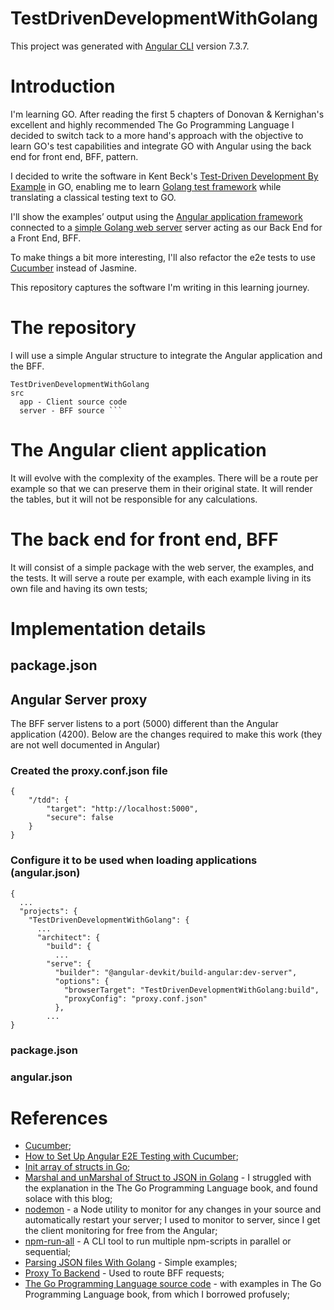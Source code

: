 # TestDrivenDevelopmentWithGolang
This project was generated with [Angular CLI](https://github.com/angular/angular-cli) version 7.3.7.

# Introduction
I'm learning GO. After reading the first 5 chapters of Donovan & Kernighan's excellent and highly recommended The Go Programming Language I decided to switch tack to a more hand's approach with the objective to learn GO's test capabilities and integrate GO with Angular using the back end for front end, BFF, pattern.

I decided to write the software in Kent Beck's [Test-Driven Development By Example](https://www.eecs.yorku.ca/course_archive/2003-04/W/3311/sectionM/case_studies/money/KentBeck_TDD_byexample.pdf) in GO, enabling me to learn [Golang test framework](https://golang.org/pkg/testing/) while translating a classical testing text to GO.

I'll show the examples’ output using the [Angular application framework](https://angular.io/) connected to a [simple Golang web server](https://github.com/enricofoltran/simple-go-server) server acting as our Back End for a Front End, BFF.

To make things a bit more interesting, I'll also refactor the e2e tests to use [Cucumber](https://cucumber.io/docs/guides/overview/) instead of Jasmine.

This repository captures the software I'm writing in this learning journey.

# The repository
I will use a simple Angular structure to integrate the Angular application and the BFF.
````
TestDrivenDevelopmentWithGolang
src
  app - Client source code
  server - BFF source ```
````
# The Angular client application
It will evolve with the complexity of the examples.  There will be a route per example so that we can preserve them in their original state. It will render the tables, but it will not be responsible for any calculations.

# The back end for front end, BFF
It will consist of a simple package with the web server, the examples, and the tests. It will serve a route per example, with each example living in its own file and having its own tests;

# Implementation details
## package.json
## Angular Server proxy
The BFF server listens to a port (5000) different than the Angular application (4200). Below are the changes required to make this work (they are not well documented in Angular)
### Created the proxy.conf.json file
````
{
    "/tdd": {
        "target": "http://localhost:5000",
        "secure": false
    }
}
````
### Configure it to be used when loading applications (angular.json)
````
{
  ...
  "projects": {
    "TestDrivenDevelopmentWithGolang": {
      ...
      "architect": {
        "build": {
          ...
        "serve": {
          "builder": "@angular-devkit/build-angular:dev-server",
          "options": {
            "browserTarget": "TestDrivenDevelopmentWithGolang:build",
            "proxyConfig": "proxy.conf.json"
          },
        ...
}
````

### package.json
### angular.json

# References
- [Cucumber](https://cucumber.io/docs/guides/overview/);
- [How to Set Up Angular E2E Testing with Cucumber](https://www.amadousall.com/angular-e2e-with-cucumber/);
- [Init array of structs in Go](https://stackoverflow.com/questions/26159416/init-array-of-structs-in-go);
- [Marshal and unMarshal of Struct to JSON in Golang](https://www.restapiexample.com/golang-tutorial/marshal-and-unmarshal-of-struct-data-using-golang/) - I struggled with the explanation in the The Go Programming Language book, and found solace with this blog;
- [nodemon](https://nodemon.io/) - a Node utility to monitor for any changes in your source and automatically restart your server; I used to monitor to server, since I get the client monitoring for free from the Angular;  
- [npm-run-all](https://www.npmjs.com/package/npm-run-all) - A CLI tool to run multiple npm-scripts in parallel or sequential;
- [Parsing JSON files With Golang](https://tutorialedge.net/golang/parsing-json-with-golang/) - Simple examples;
- [Proxy To Backend](https://github.com/angular/angular-cli/wiki/stories-proxy) - Used to route BFF requests;
- [The Go Programming Language source code](https://github.com/adonovan/gopl.io) - with examples in The Go Programming Language book, from which I borrowed profusely;
